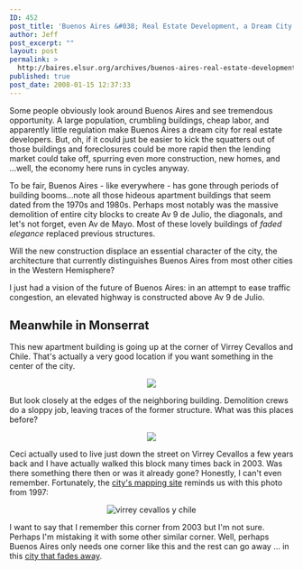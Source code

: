 ```yaml
---
ID: 452
post_title: 'Buenos Aires &#038; Real Estate Development, a Dream City'
author: Jeff
post_excerpt: ""
layout: post
permalink: >
  http://baires.elsur.org/archives/buenos-aires-real-estate-development-a-dream-city/
published: true
post_date: 2008-01-15 12:37:33
---
```

Some people obviously look around Buenos Aires and see tremendous opportunity. A large population, crumbling buildings, cheap labor, and apparently little regulation make Buenos Aires a dream city for real estate developers. But, oh, if it could just be easier to kick the squatters out of those buildings and foreclosures could be more rapid then the lending market could take off, spurring even more construction, new homes, and ...well, the economy here runs in cycles anyway.

To be fair, Buenos Aires - like everywhere - has gone through periods of building booms...note all those hideous apartment buildings that seem dated from the 1970s and 1980s. Perhaps most notably was the massive demolition of entire city blocks to create Av 9 de Julio, the diagonals, and let's not forget, even Av de Mayo. Most of these lovely buildings of <em>faded elegance</em> replaced previous structures. 

Will the new construction displace an essential character of the city, the architecture that currently distinguishes Buenos Aires from most other cities in the Western Hemisphere?

I just had a vision of the future of Buenos Aires: in an attempt to ease traffic congestion, an elevated highway is constructed above Av 9 de Julio.

<h2>Meanwhile in Monserrat</h2>

This new apartment building is going up at the corner of Virrey Cevallos and Chile. That's actually a very good location if you want something in the center of the city.

<center>
<a href="http://picasaweb.google.es/iamjeffbarry/BuenosAires/photo#5155714517162992642"><img src="https://lh3.googleusercontent.com/9YzIzcy8YVX8kxFKsxzoYzGpNBI1tyfes0iZ5gGWYGEXoh5pH5IOntX5aaM5GSuwt8rYvlW4qzDOszgK0tim0Yxhb-BwUiU1-H4H79r6TuQjbGsXAwV7xfswUCBdsYnb8es-kKNFvlOkg5nt6IP691Hgl6Q-Nw1fmbD6EkmA-1G-aiChi0MGUyB5ut6FQ0Zbfd6Adn39KqJnuMyeTdmNtHiv4CAUEo-YVMldiv_jsOxleS-_jLQ5Nw8BR3fStc9QTY_XPdffXICOu1qY9OxyZ4YXjbJ_7i8shqJrHNXMr0XExEBQO9ULPz8Fx2vBRPHQMxkekiHLTCjiHeQAtF94omMgjLN86QwAx__nlgDlgDnod6p_L2q3BAK44ayDbp6PEXgsVPpjBDikfGXvON0YIO3Loxn1OPLYQ7tDr2JyWoTwvVHZlp0eMpdfoF6oGHzEb_QnhhczNkkbxzznO65_3aCAUfaBqT3YaqMCuOAuJEh3a07DyaDrKpk_VD0BKiV3kHCiyESJFHaXuao0ZkejYD5CYATH-LuHnJkkfywNxBFkXYIeIN1vxGBycsyImdWIbiyw=w917-h1222-no" /></a>
</center>

But look closely at the edges of the neighboring building. Demolition crews do a sloppy job, leaving traces of the former structure. What was this places before? 

<center>
<a href="http://picasaweb.google.es/iamjeffbarry/BuenosAires/photo#5155724202314245138"><img src="https://lh3.googleusercontent.com/JKMrl7OHKhqSwfULToKYw8N6b7SpGa6D6pmi8Z0mokDt8JMpwXthkGWRF3EoXeWqFOFNHxrTxP-rmiBWBrvmAYJlcUZTrBkAiC_CloHArpBI7yyesqg3uw7imN7hYi23bq-bem3eYpu9C93WksjAcKRQvLyvW1WUjlFMYMLzyFg6zXrQO-1fmsqUprTwyxyN_YvOPuHmHvt5mukun4F837BuwRFHBtYQJH-wci8zAjJ4AO4rjwyNJqBh57bVV7nYe3ivvv-1QP7knBcQKCu65_fr8JdgLuy4FTgmCwVsasPhbHoxqlERsPRWJkyVGnWT3NuiBOBuvrzF1wVwSopWp_1o2AVD96jaAfNaKVld_gfjipMYah3vswuRaCUToD8QSLhLc8HZiW4rzf4SXomY6t3WeIvg_n7DbwRDn3AFT8MBcxHshCdP3qLHeRfvPOpknTyJOOQWnwXWrPqDzsMNQWeffetJOuk4_bc0n6dzJVLS9w5GK9ve58xgaGVRl8ofTXb4I8P_U2obx_BL09uZFFdqU_hn7WvYigxNZ82ecI79UnGRiPGQItgMhjCMxUu_JK61=w1077-h808-no" /></a>
</center>

Ceci actually used to live just down the street on Virrey Cevallos a few years back and I have actually walked this block many times back in 2003. Was there something there then or was it already gone? Honestly, I can't even remember. Fortunately, the <a href="http://mapa.buenosaires.gov.ar">city's mapping site</a> reminds us with this photo from 1997:

<center>
<img src='http://baires.elsur.org/wp-content/uploads/2008/01/virreycevallosychile.jpg' alt='virrey cevallos y chile' />
</center>

I want to say that I remember this corner from 2003 but I'm not sure. Perhaps I'm mistaking it with some other similar corner. Well, perhaps Buenos Aires only needs one corner like this and the rest can go away ... in this <a href="http://baires.elsur.org/archives/the-city-that-fades-away/">city that fades away</a>.